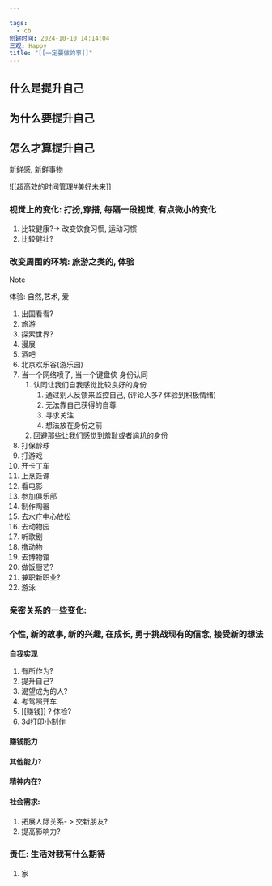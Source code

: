 ```yaml
---

tags:
  - cb
创建时间: 2024-10-10 14:14:04
三观: Happy
title: "[[一定要做的事]]"
---
```

## 什么是提升自己
## 为什么要提升自己


##  怎么才算提升自己
新鲜感, 新鲜事物

![[超高效的时间管理#美好未来]]


###  视觉上的变化: 打扮,穿搭, 每隔一段视觉, 有点微小的变化
1. 比较健康?-> 改变饮食习惯, 运动习惯
2. 比较健壮? 

### 改变周围的环境: 旅游之类的, 体验

> [!note] 
> 体验: 自然,艺术, 爱


1. 出国看看?
2.  旅游
3. 探索世界?
4. 漫展
5. 酒吧
6. 北京欢乐谷(游乐园)
7. 当一个网络喷子, 当一个键盘侠   身份认同
	1. 认同让我们自我感觉比较良好的身份
		1. 通过别人反馈来监控自己, (评论人多? 体验到积极情绪)
		2. 无法靠自己获得的自尊
		3. 寻求关注
		4. 想法放在身份之前
	2. 回避那些让我们感觉到羞耻或者尴尬的身份
8.  打保龄球
9. 打游戏
10. 开卡丁车
11. 上烹饪课
12. 看电影
13. 参加俱乐部
14. 制作陶器
15. 去水疗中心放松
16. 去动物园
17. 听歌剧
18. 撸动物
19. 去博物馆
20.  做饭厨艺?
21. 兼职新职业? 
22. 游泳

### 亲密关系的一些变化: 


### 个性, 新的故事, 新的兴趣, 在成长, 勇于挑战现有的信念, 接受新的想法

**自我实现**
1. 有所作为? 
2. 提升自己? 
3. 渴望成为的人? 
5. 考驾照开车
6. [[赚钱]] ? 体检? 
7. 3d打印小制作


#### 赚钱能力

#### 其他能力? 

#### 精神内在? 

#### **社会需求**:
1. 拓展人际关系- > 交新朋友? 
2. 提高影响力? 

### 责任: 生活对我有什么期待
1. 家





